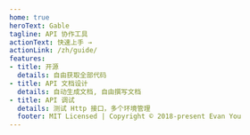 ```yaml
---
home: true
heroText: Gable
tagline: API 协作工具
actionText: 快速上手 →
actionLink: /zh/guide/
features:
- title: 开源
  details: 自由获取全部代码
- title: API 文档设计
  details: 自动生成文档, 自由撰写文档
- title: API 调试
  details: 测试 Http 接口，多个环境管理
  footer: MIT Licensed | Copyright © 2018-present Evan You
---
```

